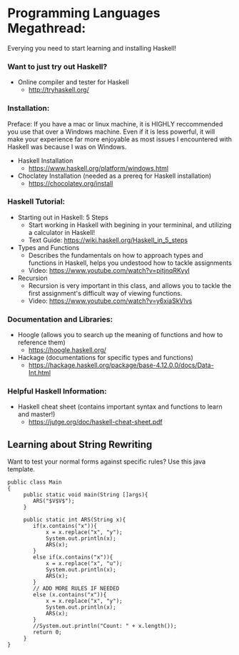 <h1>Programming Languages Megathread:</h1>


Everying you need to start learning and installing Haskell!

<h3>Want to just try out Haskell?</h3>

- Online compiler and tester for Haskell
  - http://tryhaskell.org/
  
<h3>Installation:</h3>
Preface:
If you have a mac or linux machine, it is HIGHLY reccommended you use that over a Windows machine. Even if it is less powerful, it will make your experience far more enjoyable as most issues I encountered with Haskell was because I was on Windows. 
  
- Haskell Installation 
  - https://www.haskell.org/platform/windows.html
- Choclatey Installation (needed as a prereq for Haskell installation)
  - https://chocolatey.org/install
 
<h3>Haskell Tutorial:</h3>

- Starting out in Haskell: 5 Steps
  - Start working in Haskell with begining in your termininal, and utilizing a calculator in Haskell!
  - Text Guide: https://wiki.haskell.org/Haskell_in_5_steps
- Types and Functions
  - Describes the fundamentals on how to approach types and functions in Haskell, helps you undestood how to tackle assignments
  - Video: https://www.youtube.com/watch?v=pitjnqRKyyI
- Recursion
  - Recursion is very important in this class, and allows you to tackle the first assignment's difficult way of viewing functions.
  - Video: https://www.youtube.com/watch?v=y6xiaSkVlvs

<h3>Documentation and Libraries:</h3>

- Hoogle (allows you to search up the meaning of functions and how to reference them)
  - https://hoogle.haskell.org/
- Hackage (documentations for specific types and functions)
  - https://hackage.haskell.org/package/base-4.12.0.0/docs/Data-Int.html
  
<h3>Helpful Haskell Information:</h3>

- Haskell cheat sheet (contains important syntax and functions to learn and master!)
  - https://jutge.org/doc/haskell-cheat-sheet.pdf
  
<h2> Learning about String Rewriting </h2>

Want to test your normal forms against specific rules? Use this java template. 
```
public class Main
{
     public static void main(String []args){
        ARS("$V$V$");
     }
     
     public static int ARS(String x){
        if(x.contains("x")){
            x = x.replace("x", "y");
            System.out.println(x);
            ARS(x);
        }
        else if(x.contains("x")){
            x = x.replace("x", "u");
            System.out.println(x);
            ARS(x);
        }
        // ADD MORE RULES IF NEEDED 
        else (x.contains("x")){
            x = x.replace("x", "y");
            System.out.println(x);
            ARS(x);
        }
        //System.out.println("Count: " + x.length());
        return 0;
     }
}
```
